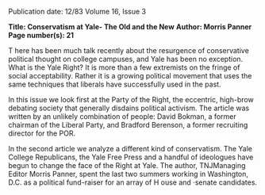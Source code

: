 Publication date: 12/83
Volume 16, Issue 3

**Title: Conservatism at Yale- The Old and the New**
**Author: Morris Panner**
**Page number(s): 21**

T
here has been much talk recently about the resurgence of conservative political 
thought on college campuses, and Yale has been no exception. What is the Yale 
Right? It is more than a few extremists on the fringe of social acceptability. Rather it is a 
growing political movement that uses the same techniques that liberals have successfully 
used in the past. 

In this issue we look first at the Party of the Right, the eccentric, high-brow debating 
society that generally disdains political activism. The article was written by an unlikely 
combination of people: 
David Bokman, a former chairman of the Liberal Party, and 
Bradford Berenson, a former recruiting director for the POR. 

In the second article we analyze a different kind of conservatism. The Yale College 
Republicans, the Yale Free Press and a handful of ideologues have begun to change the 
face of the Right at Yale. The author, TNJManaging Editor Morris Panner, spent the 
last two summers working in Washington, D.C. as a political fund-raiser for an array of 
H ouse and ·senate candidates.